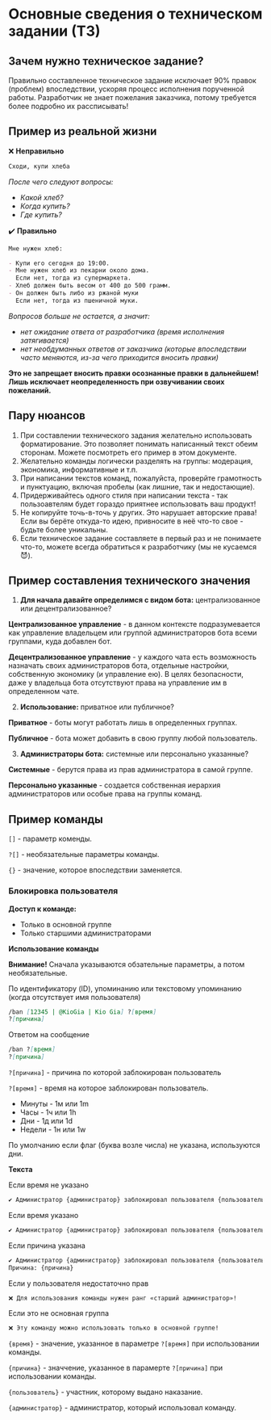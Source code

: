 # Основные сведения о техническом задании (ТЗ)

## Зачем нужно техническое задание?

Правильно составленное техническое задание исключает 90% правок (проблем) впоследствии, ускоряя процесс исполнения порученной работы. Разработчик не знает пожелания заказчика, потому требуется более подробно их рассписывать!

## Пример из реальной жизни

❌ **Неправильно**

```markdown
Сходи, купи хлеба
```

_После чего следуют вопросы:_

- _Какой хлеб?_
- _Когда купить?_
- _Где купить?_

✔️ **Правильно**

```markdown
Мне нужен хлеб:

- Купи его сегодня до 19:00.
- Мне нужен хлеб из пекарни около дома.
  Если нет, тогда из супермаркета.
- Хлеб должен быть весом от 400 до 500 грамм.
- Он должен быть либо из ржаной муки
  Если нет, тогда из пшеничной муки.
```

_Вопросов больше не остается, а значит:_

- _нет ожидание ответа от разработчика (время исполнения затягивается)_
- _нет необдуманных ответов от заказчика (которые впоследствии часто меняются, из-за чего приходится вносить правки)_

**Это не запрещает вносить правки осознанные правки в дальнейшем! Лишь исключает неопределенность при озвучивании своих пожеланий.**


## Пару нюансов

1. При составлении технического задания желательно использовать форматирование. Это позволяет понимать написанный текст обеим сторонам.  Можете посмотреть его пример в этом документе.
2. Желательно команды логически разделять на группы: модерация, экономика, информативные и т.п.
3. При написании текстов команд, пожалуйста, проверйте грамотность и пунктуацию, включая пробелы (как лишние, так и недостающие).
4. Придерживайтесь одного стиля при написании текста - так пользоавтелям будет гораздо приятнее использовать ваш продукт!
5. Не копируйте точь-в-точь у других. Это нарушает авторские права! Если вы берёте откуда-то идею, привносите в неё что-то свое - будьте более уникальны. 
6. Если техническое задание составляете в первый раз и не понимаете что-то, можете всегда обратиться к разработчику (мы не кусаемся 😈).  


## Пример составления технического значения

1. **Для начала давайте определимся с видом бота:** централизованное или децентрализованное?

**Централизованное управление** - в данном контексте подразумевается как управление владельцем или группой администраторов бота всеми группами, куда добавлен бот.

**Децентрализованное управление** - у каждого чата есть возможность назначать своих администраторов бота, отдельные настройки, собственную экономику (и управление ею).
В целях безопасности, даже у владельца бота отсутствуют права на управление им в определенном чате.


2. **Использование:** приватное или публичное?

**Приватное** - боты могут работать лишь в определенных группах.

**Публичное** - бота может добавить в свою группу любой пользователь.


3. **Администраторы бота:** системные или персонально указанные?

**Системные** - берутся права из прав администратора в самой группе.

**Персонально указанные** - создается собственная иерархия администраторов или особые права на группы команд.

## Пример команды

`[]` - параметр коменды.

`?[]` - необязательные параметры команды.

`{}` - значение, которое впоследствии заменяется.

### **Блокировка пользователя**

**Доступ к команде:**

- Только в основной группе
- Только старшими администраторами

**Использование команды**

**Внимание!** Сначала указываются обзательные параметры, а потом необязательные.

По идентификатору (ID), упоминанию или текстовому упоминанию (когда отсутствует имя пользователя)

```markdown
/ban [12345 | @KioGia | Kio Gia] ?[время]
?[причина]
```

Ответом на сообщение

```markdown
/ban ?[время]
?[причина]
```

`?[причина]` - причина по которой заблокирован пользователь

`?[время]` - время на которое заблокирован пользователь.

- Минуты - 1м или 1m
- Часы - 1ч или 1h
- Дни - 1д или 1d
- Недели - 1н или 1w

По умолчанию если флаг (буква возле числа) не указана, используются дни.

**Текста**

Если время не указано

```markdown
✔️ Администратор {администратор} заблокировал пользователя {пользователь} навсегда
```

Если время указано

```markdown
✔️ Администратор {администратор} заблокировал пользователя {пользователь} на {время}
```

Если причина указана

```markdown
✔️ Администратор {администратор} заблокировал пользователя {пользователь} навсегда
Причина: {причина}
```

Если у пользователя недостаточно прав

```markdown
❌ Для использования команды нужен ранг «старший администратор»!
```

Если это не основная группа

```markdown
❌ Эту команду можно использовать только в основной группе!
```

`{время}` - значение, указанное в параметре `?[время]` при использовании команды.

`{причина}` - значчение, указанное в парамерте `?[причина]` при использовании команды.

`{пользователь}` - участник, которому выдано наказание.

`{администратор}` - администратор, который использовал команду.

